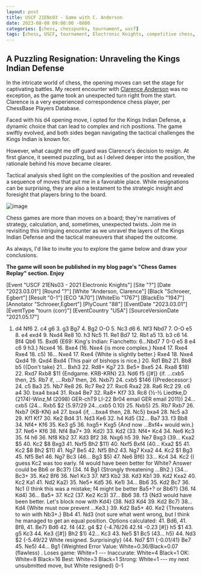 ```yaml
---
layout: post
title: USCF 21ENs03 - Game with C. Anderson
date: 2023-08-08 09:00:00 -0800
categories: [chess, chesspunks, tournament, uscf]
tags: [chess, USCF, tournament, Electronic Knights, competitive chess, Chesspunks, strategy, analysis, results]
---
```


## A Puzzling Resignation: Unraveling the Kings Indian Defense

In the intricate world of chess, the opening moves can set the stage for captivating battles. My recent encounter with [Clarence Anderson](https://players.chessbase.com/en/player/anderson_clarence/7851) was no exception, as the game took an unexpected turn right from the start. Clarence is a very experienced correspondence chess player, per ChessBase Players Database.

Faced with his d4 opening move, I opted for the Kings Indian Defense, a dynamic choice that can lead to complex and rich positions. The game swiftly evolved, and both sides began navigating the tactical challenges the Kings Indian is known for.

However, what caught me off guard was Clarence's decision to resign. At first glance, it seemed puzzling, but as I delved deeper into the position, the rationale behind his move became clearer.

Tactical analysis shed light on the complexities of the position and revealed a sequence of moves that put me in a favorable place. While resignations can be surprising, they are also a testament to the strategic insight and foresight that players bring to the board.

![image](https://github.com/Egbert-Azure/egbert-azure.Github.io/assets/55332675/82a9970d-b565-4a38-b015-6eea9a6ea4b3)

Chess games are more than moves on a board; they're narratives of strategy, calculation, and, sometimes, unexpected twists. Join me in revisiting this intriguing encounter as we unravel the layers of the Kings Indian Defense and the tactical maneuvers that shaped the outcome.

As always, I'd like to invite you to explore the game below and draw your conclusions.

**The game will soon be published in my blog page's "Chess Games Replay" section. Enjoy**

<link rel="stylesheet" type="text/css" href="https://pgn.chessbase.com/CBReplay.css"/>
<script src="https://pgn.chessbase.com/jquery-3.0.0.min.js"></script>
<script src="https://pgn.chessbase.com/cbreplay.js" type="text/javascript"></script>

<div class="cbreplay">
[Event "USCF  21ENs03 - 2021 Electronic Knights"]
[Site "?"]
[Date "2023.03.01"]
[Round "?"]
[White "Anderson, Clarence"]
[Black "Schroeer, Egbert"]
[Result "0-1"]
[ECO "A70"]
[WhiteElo "1767"]
[BlackElo "1947"]
[Annotator "Schroeer,Egbert"]
[PlyCount "88"]
[EventDate "2023.03.01"]
[EventType "tourn (corr)"]
[EventCountry "USA"]
[SourceVersionDate "2021.05.17"]

1. d4 Nf6 2. c4 g6 3. g3 Bg7 4. Bg2 O-O 5. Nc3 d6 6. Nf3 Nbd7 7. O-O e5 8. e4 exd4 9. Nxd4 Re8 10. h3 Nc5 11. Re1 Bd7 12. Rb1 a5 13. b3 c6 14. Bf4 Qb6 15. Bxd6 {E69: King's Indian: Fianchetto: 6...Nbd7 7 0-0 e5 8 e4 c6 9 h3.} Ncxe4 16. Bxe4 (16. Nxe4 {is more complex.} Nxe4 17. Rxe4 Rxe4 18. c5) 16... Nxe4 17. Rxe4 {White is slightly better.} Rxe4 18. Nxe4 Qxd4 19. Qxd4 Bxd4 {This pair of bishops is nice.} 20. Rd1 Bb2 21. Bb8 b5 ({Don't take} 21... Bxh3 22. Rd8+ Kg7 23. Be5+ Bxe5 24. Rxa8 $18) 22. Rxd7 Rxb8 $11 {Endgame. KRB-KRN} 23. Nd6 f5 {[#]} {if. ...cxb5 then, 25. Rb7 if, ....Rxb7 then, 26. Nxb7} 24. cxb5 $146 ({Predecessor:} 24. c5 Ba3 25. Nb7 Re8 26. Rc7 Re2 27. Rxc6 Rxa2 28. Ra6 Rc2 29. c6 a4 30. bxa4 bxa4 31. Rxa4 Be7 32. Ra8+ Kf7 33. Rc8 {½-½ Liedtke,D (2174)-Winz,M (2098) GER-chT9 LI-22 Br04 email GER email 2011}) 24... cxb5 (24... Rxb5 $2 {5.97/29 24...cxb5 0.10} 25. Nxb5) 25. Rb7 Rxb7 26. Nxb7 {KB-KN} a4 27. bxa4 {if, ...bxa4 then, 28. Nc5} bxa4 28. Nc5 a3 29. Kf1 Kf7 30. Ke2 Bd4 31. Nd3 Ke6 32. h4 Kd5 (32... Ba7 33. f3 Bb8 34. Nf4+ Kf6 35. Ke3 g5 36. hxg5+ Kxg5 {And now ...Bxf4+ would win.} 37. Ne6+ Kf6 38. Nf4 Ba7+ 39. Kd2) 33. Kd2 (33. Nf4+ Kc4 34. Ne6 Kc3 35. f4 h6 36. Nf8 Kb2 37. Kd3 Bf2 38. Nxg6 h5 39. Ne7 Bxg3 (39... Kxa2 $5 40. Kc2 $8 Bxg3 41. Nxf5 Bh2 $11) 40. Nxf5 Bxf4 (40... Kxa2 $5 41. Kc2 $8 Bh2 $11) 41. Ng7 Be5 42. Nf5 Bh2 43. Ng7 Kxa2 44. Kc2 $1 Bg3 45. Nf5 Be1 46. Ng7 Bc3 (46... Bg3 $5) 47. Ne6 Bf6) 33... Kc4 34. Kc2 {I guess Kc2 was too early. f4 would have been better for White? Answer could be Bb6 or Bc3?} (34. f4 Bg1 {Strongly threatening ...Bh2.} (34... Bc3+ 35. Ke2 Bf6 36. Ne1 Kc3 37. Nf3 Kb2 38. Kd3 Kb1 39. Kd2 Kxa2 40. Kc2 Ka1 41. Nd2 Ka2) 35. Ne5+ Kd5 36. Ke1) 34... Bb6 35. Kd2 Bc7 36. Nc1 {I think this was a mistake; f4 might be better Ba5+? or Bb6?} (36. f4 Kd4) 36... Ba5+ 37. Kc2 (37. Ke2 Kc3) 37... Bb6 38. f3 {Nd3 would have been better. Let's block now with Kd4} (38. Nd3 Kd4 39. Kd2 Bc7) 38... Kd4 {White must now prevent ...Ke3.} 39. Kd2 Ba5+ 40. Ke2 {Threatens to win with Nb3+.} Bb4 41. Nd3 {not sure what went wrong, but I think he managed to get an equal position. Options calculated: 41. Bd6, 41. Bf8, 41. Be7} Bd6 42. f4 (42. g4 $2 {-4.76/26 42.f4 -0.23 [#]} h5 $1 43. g5 Kc3 44. Ke3 {[#]} Bh2 $1) 42... Kc3 43. Ne5 $1 Bc5 (43... h5) 44. Nd3 $2 {-5.49/22 White resigned. Surprisingly} (44. Nd7 $11 {-0.01/41} Be7 45. Ne5) 44... Bg1 {Weighted Error Value: White=0.36/Black=0.07 (flawless) .  Loses game:     	White=1     	---        Inaccurate:     	White=4     	Black=1      OK:         	White=8     	Black=16     Best:        	White=3     	Black=1      Strong:       	White=1     	---       my next unsubmitted move, but White resigned} 0-1
</div>

